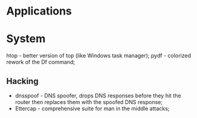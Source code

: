 # Applications

# System

htop - better version of top (like Windows task manager);
pydf - colorized rework of the Df command;


## Hacking

- dnsspoof - DNS spoofer, drops DNS responses before they hit the router then replaces them with the spoofed DNS response;
- Ettercap - comprehensive suite for man in the middle attacks;
